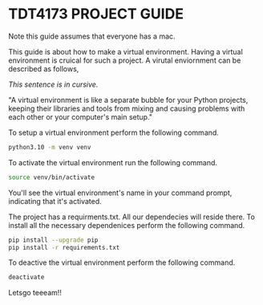 # TDT4173 PROJECT GUIDE

Note this guide assumes that everyone has a mac.

This guide is about how to make a virtual environment. Having a virtual environment is cruical for such a project. A virutal enviornment can be described as follows,

<span style="font-style: italic;">This sentence is in cursive.</span>

"A virtual environment is like a separate bubble for your Python projects, keeping their libraries and tools from mixing and causing problems with each other or your computer's main setup."

To setup a virtual environment perform the following command.

```bash
python3.10 -m venv venv
```

To activate the virtual environment run the following command. 

```bash
source venv/bin/activate
```
You'll see the virtual environment's name in your command prompt, indicating that it's activated.

The project has a requirments.txt. All our dependecies will reside there. To install all the necessary dependenices perform the following command.

```bash
pip install --upgrade pip
pip install -r requirements.txt
```

To deactive the virtual environment perform the following command.

```bash
deactivate
```

Letsgo teeeam!!
